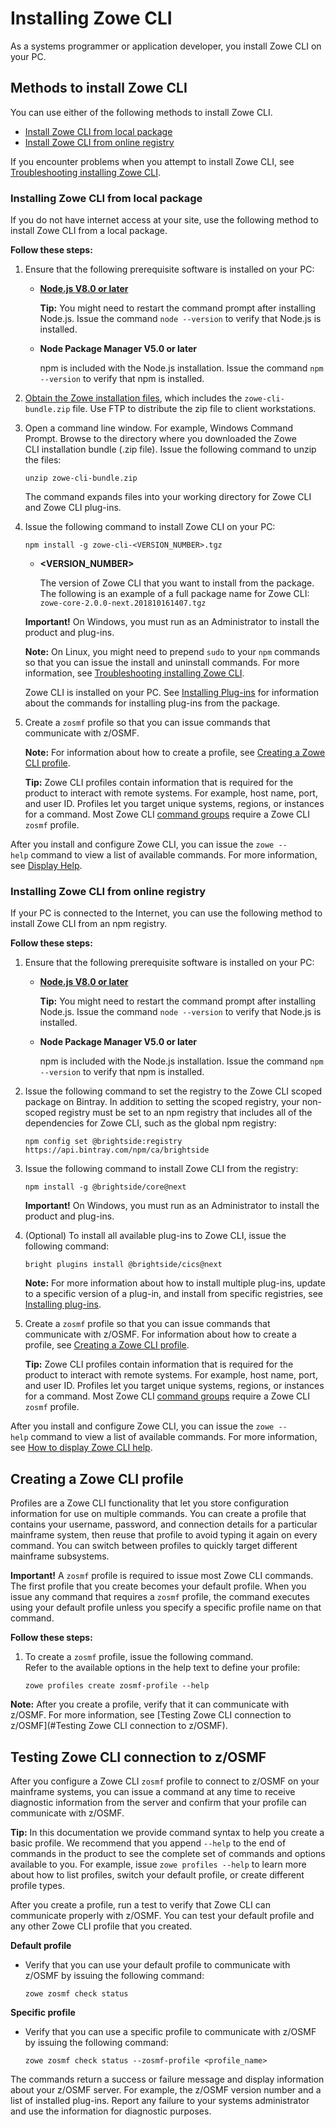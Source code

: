 # Installing Zowe CLI

As a systems programmer or application developer, you install Zowe CLI on your PC.

## Methods to install Zowe CLI

You can use either of the following methods to install Zowe CLI.

- [Install Zowe CLI from local package](#installing-zowe-cli-from-local-package)
- [Install Zowe CLI from online registry](#installing-zowe-cli-from-online-registry)

If you encounter problems when you attempt to install Zowe CLI, see [Troubleshooting installing Zowe CLI](troubleshootinstall.html#troubleshooting-installing-zowe-cli).

### Installing Zowe CLI from local package

If you do not have internet access at your site, use the following method to install Zowe CLI from a local package.

**Follow these steps:**

1. Ensure that the following prerequisite software is installed on your PC:

    -  [**Node.js V8.0 or later**](https://nodejs.org/en/download/)

        **Tip:** You might need to restart the command prompt after installing Node.js. Issue the command `node --version` to verify that Node.js is installed.

    - **Node Package Manager V5.0 or later**

        npm is included with the Node.js installation. Issue the command `npm --version` to verify that npm is installed.

2. [Obtain the Zowe installation files](gettingstarted.md), which includes the `zowe-cli-bundle.zip` file. Use FTP to distribute the zip file to client workstations.

3. Open a command line window. For example, Windows Command Prompt. Browse to the directory where you downloaded the Zowe CLI installation bundle (.zip file). Issue the following command to unzip the files:

    ```
    unzip zowe-cli-bundle.zip
    ```

    The command expands files into your working directory for Zowe CLI and Zowe CLI plug-ins.

4. Issue the following command to install Zowe CLI on your PC:

    ```
    npm install -g zowe-cli-<VERSION_NUMBER>.tgz 
    ```
    - **<VERSION_NUMBER>**

        The version of Zowe CLI that you want to install from the package. The following is an example of a full package name for Zowe CLI: `zowe-core-2.0.0-next.201810161407.tgz`

    **Important!** On Windows, you must run as an Administrator to install the product and plug-ins.

    **Note:** On Linux, you might need to prepend `sudo` to your `npm` commands so that you can issue the install and uninstall commands. For more information, see [Troubleshooting installing Zowe CLI](troubleshootinstall.html#troubleshooting-installing-zowe-cli).

    Zowe CLI is installed on your PC. See [Installing Plug-ins](cli-installplugins.md) for information about the commands for installing plug-ins from the package.

5. Create a `zosmf` profile so that you can issue commands that communicate with z/OSMF.

    **Note:** For information about how to create a profile, see [Creating a Zowe CLI profile](#creating-a-zowe-cli-profile).

    **Tip:** Zowe CLI profiles contain information that is required for the product to interact with remote systems. For example, host name, port, and user ID. Profiles let you target unique systems, regions, or instances for a command. Most Zowe CLI [command groups](cli-usingcli.html#zowe-cli-command-groups) require a Zowe CLI `zosmf` profile.

After you install and configure Zowe CLI, you can issue the `zowe --help` command to view a list of available commands. For more information, see [Display Help](cli-usingcli.html#displaying-zowe-cli-help).


### Installing Zowe CLI from online registry

If your PC is connected to the Internet, you can use the following method to install Zowe CLI from an npm registry.

**Follow these steps:**

1.  Ensure that the following prerequisite software is installed on your PC:

    - [**Node.js V8.0 or later**](https://nodejs.org/en/download/)

        **Tip:** You might need to restart the command prompt after installing Node.js. Issue the command `node --version` to verify that Node.js is installed.

    - **Node Package Manager V5.0 or later**

        npm is included with the Node.js installation. Issue the command `npm --version` to verify that npm is installed.

2.  Issue the following command to set the registry to the Zowe CLI scoped package on Bintray. In addition to setting the scoped registry, your non-scoped registry must be set to an npm registry that includes all of the dependencies for Zowe CLI, such as the global npm registry:

    ```
    npm config set @brightside:registry https://api.bintray.com/npm/ca/brightside
    ```

3.  Issue the following command to install Zowe CLI from the registry:

    ```
    npm install -g @brightside/core@next
    ```
    **Important!** On Windows, you must run as an Administrator to install the product and plug-ins. 

4. (Optional) To install all available plug-ins to Zowe CLI, issue the following command:

    ```
    bright plugins install @brightside/cics@next
    ```
    **Note:** For more information about how to install multiple plug-ins, update to a specific version of a plug-in, and install from specific registries, see [Installing plug-ins](cli-installplugins.md).

5.  Create a `zosmf` profile so that you can issue commands that communicate with z/OSMF. For information about how to create a profile, see [Creating a Zowe CLI profile](#creating-a-zowe-cli-profile).

    **Tip:** Zowe CLI profiles contain information that is required for the product to interact with remote systems. For example, host name, port, and user ID. Profiles let you target unique systems, regions, or instances for a command. Most Zowe CLI [command groups](cli-usingcli.html#zowe-cli-command-groups) require a Zowe CLI `zosmf` profile.

After you install and configure Zowe CLI, you can issue the `zowe --help` command to view a list of available commands. For more information, see [How to display Zowe CLI help](cli-usingcli.html#displaying-zowe-cli-help).



## Creating a Zowe CLI profile

Profiles are a Zowe CLI functionality that let you store configuration information for use on multiple commands. You can create a profile that contains your username, password, and connection details for a particular mainframe system, then reuse that profile to avoid typing it again on every command. You can switch between profiles to quickly target different mainframe subsystems.

**Important\!** A `zosmf` profile is required to issue most Zowe CLI commands. The first profile that you create becomes your default profile. When you issue any command that requires
a `zosmf` profile, the command executes using your default profile
unless you specify a specific profile name on that command.

**Follow these steps:**

1.  To create a `zosmf` profile, issue the following command.  
  Refer to the available options in the help text to define your profile:   
    ```
    zowe profiles create zosmf-profile --help
    ```

**Note:** After you create a profile, verify that it can communicate with z/OSMF. For more information, see [Testing Zowe CLI connection to z/OSMF](#Testing Zowe CLI connection to z/OSMF).


## Testing Zowe CLI connection to z/OSMF
After you configure a Zowe CLI `zosmf` profile to connect to z/OSMF on your mainframe systems, you can issue a command at any time to receive diagnostic information from the server and confirm that your profile can communicate with z/OSMF.

**Tip:** In this documentation we provide command syntax to help you create a basic profile. We recommend that you append `--help` to the end of commands in the product to see the complete set of commands and options available to you. For example, issue `zowe profiles --help` to learn more about how to list profiles, switch your default profile, or create different profile types.

After you create a profile, run a test to verify that Zowe CLI can communicate properly with z/OSMF. You can test your default profile and any other Zowe CLI profile that you created.

**Default profile**

  - Verify that you can use your default profile to communicate with z/OSMF by issuing the following command:

    ```
    zowe zosmf check status
    ```

**Specific profile**

  - Verify that you can use a specific profile to communicate with
    z/OSMF by issuing the following command: 

    ```
    zowe zosmf check status --zosmf-profile <profile_name>
    ```

The commands return a success or failure message and display information about your z/OSMF server. For example, the z/OSMF version number and a list of installed plug-ins. Report any failure to your systems administrator and use the information for diagnostic purposes.
